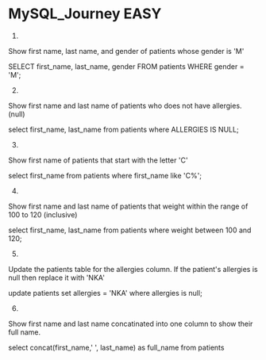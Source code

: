 # MySQL_Journey EASY
1.
Show first name, last name, and gender of patients whose gender is 'M'

SELECT
  first_name,
  last_name,
  gender
FROM patients
WHERE gender = 'M';

2.
Show first name and last name of patients who does not have allergies. (null)

select first_name, last_name from patients 
where ALLERGIES IS NULL;

3.
Show first name of patients that start with the letter 'C'

select first_name from patients 
where first_name like 'C%';

4.
Show first name and last name of patients that weight within the range of 100 to 120 (inclusive)

select first_name, last_name from patients 
where weight between 100 and 120;

5.
Update the patients table for the allergies column. If the patient's allergies is null then replace it with 'NKA'

update patients
set allergies = 'NKA'
where allergies is null;

6.
Show first name and last name concatinated into one column to show their full name.

select concat(first_name,' ', last_name) as full_name
from patients
